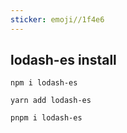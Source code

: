 ```yaml
---
sticker: emoji//1f4e6
---
```

## lodash-es install
```shell
npm i lodash-es
```

```shell
yarn add lodash-es
```

```shell
pnpm i lodash-es
 